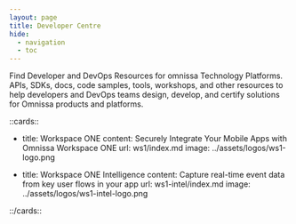 ```yaml
---
layout: page
title: Developer Centre
hide:
  - navigation
  - toc
---
```


Find Developer and DevOps Resources for omnissa Technology Platforms. APIs, SDKs, docs, code samples, tools, workshops, and other resources to help developers and DevOps teams design, develop, and certify solutions for Omnissa products and platforms.

::cards::

- title: Workspace ONE
  content: Securely Integrate Your Mobile Apps with Omnissa Workspace ONE
  url: ws1/index.md
  image: ../assets/logos/ws1-logo.png

- title: Workspace ONE Intelligence
  content: Capture real-time event data from key user flows in your app
  url: ws1-intel/index.md
  image: ../assets/logos/ws1-intel-logo.png

::/cards::
